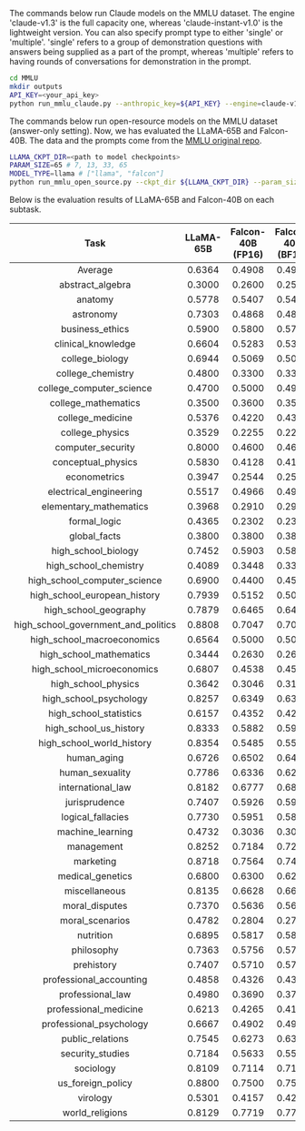 The commands below run Claude models on the MMLU dataset. 
The engine 'claude-v1.3' is the full capacity one, whereas 'claude-instant-v1.0' is the lightweight version.
You can also specify prompt type to either 'single' or 'multiple'. 'single' refers to a group of demonstration questions with answers being supplied as a part of the prompt, whereas 'multiple' refers to having rounds of conversations for demonstration in the prompt.

```bash
cd MMLU
mkdir outputs
API_KEY=<your_api_key>
python run_mmlu_claude.py --anthropic_key=${API_KEY} --engine=claude-v1.3 --prompt_type='multiple'
```
The commands below run open-resource models on the MMLU dataset (answer-only setting). Now, we has evaluated the LLaMA-65B and Falcon-40B.
The data and the prompts come from the [MMLU original repo](https://github.com/hendrycks/test). 

```bash
LLAMA_CKPT_DIR=<path to model checkpoints>
PARAM_SIZE=65 # 7, 13, 33, 65
MODEL_TYPE=llama # ["llama", "falcon"] 
python run_mmlu_open_source.py --ckpt_dir ${LLAMA_CKPT_DIR} --param_size ${PARAM_SIZE} --model_type ${MODEL_TYPE}
```

Below is the evaluation results of LLaMA-65B and Falcon-40B on each subtask.

|Task|LLaMA-65B|Falcon-40B (FP16)|Falcon-40B (BF16)|LLaMA-33B|LLaMA-13B|LLaMA-7B|Falcon-7B (BF16)|LLaMA-65B (Bug)|
|:----:|:----:|:----:|:----:|:----:|:----:|:----:|:----:|:----:|
|Average|0.6364|0.4908|0.4907|0.5847|0.4696|0.3522|0.2629|0.6144|
|abstract_algebra|0.3000|0.2600|0.2500|0.3700|0.3000|0.2600|0.2200|0.3000|
|anatomy|0.5778|0.5407|0.5407|0.5185|0.4667|0.3852|0.2593|0.5778|
|astronomy|0.7303|0.4868|0.4868|0.6118|0.4671|0.3421|0.2500|0.7303|
|business_ethics|0.5900|0.5800|0.5700|0.5500|0.4600|0.4100|0.2700|0.5900|
|clinical_knowledge|0.6604|0.5283|0.5358|0.5736|0.4604|0.3396|0.2642|0.6604|
|college_biology|0.6944|0.5069|0.5069|0.5903|0.4722|0.3750|0.1736|0.6944|
|college_chemistry|0.4800|0.3300|0.3300|0.4500|0.3000|0.3000|0.2600|0.4800|
|college_computer_science|0.4700|0.5000|0.4900|0.4600|0.4100|0.3000|0.1700|0.4700|
|college_mathematics|0.3500|0.3600|0.3500|0.3600|0.3700|0.3500|0.2900|0.3500|
|college_medicine|0.5376|0.4220|0.4335|0.5491|0.4162|0.3353|0.2428|0.5376|
|college_physics|0.3529|0.2255|0.2255|0.2549|0.1961|0.2353|0.2059|0.3529|
|computer_security|0.8000|0.4600|0.4600|0.6700|0.6400|0.4500|0.3100|0.8000|
|conceptual_physics|0.5830|0.4128|0.4128|0.5064|0.3830|0.3745|0.2596|0.5830|
|econometrics|0.3947|0.2544|0.2544|0.3596|0.2895|0.2807|0.2368|0.3947|
|electrical_engineering|0.5517|0.4966|0.4966|0.5310|0.4483|0.2207|0.2966|0.5517|
|elementary_mathematics|0.3968|0.2910|0.2910|0.3677|0.2698|0.2646|0.2804|0.3968|
|formal_logic|0.4365|0.2302|0.2381|0.3571|0.3175|0.2619|0.1667|0.4365|
|global_facts|0.3800|0.3800|0.3800|0.3800|0.3600|0.3000|0.3600|0.3800|
|high_school_biology|0.7452|0.5903|0.5839|0.6903|0.5129|0.3323|0.2581|0.7452|
|high_school_chemistry|0.4089|0.3448|0.3399|0.4138|0.2808|0.2759|0.2808|0.4089|
|high_school_computer_science|0.6900|0.4400|0.4500|0.6100|0.5000|0.3400|0.2900|0.6900|
|high_school_european_history|0.7939|0.5152|0.5091|0.7515|0.6182|0.4182|0.2970|0.0000|
|high_school_geography|0.7879|0.6465|0.6465|0.7121|0.5505|0.3384|0.2323|0.7879|
|high_school_government_and_politics|0.8808|0.7047|0.7098|0.8290|0.6684|0.4560|0.1865|0.8808|
|high_school_macroeconomics|0.6564|0.5000|0.5000|0.5667|0.4590|0.3436|0.2051|0.6590|
|high_school_mathematics|0.3444|0.2630|0.2667|0.2778|0.2593|0.2519|0.2444|0.3407|
|high_school_microeconomics|0.6807|0.4538|0.4538|0.5798|0.4748|0.3151|0.2605|0.6765|
|high_school_physics|0.3642|0.3046|0.3179|0.3510|0.3113|0.2781|0.2848|0.3709|
|high_school_psychology|0.8257|0.6349|0.6385|0.7596|0.6128|0.4826|0.2202|0.8257|
|high_school_statistics|0.6157|0.4352|0.4259|0.4907|0.2963|0.3333|0.2222|0.6204|
|high_school_us_history|0.8333|0.5882|0.5931|0.7892|0.5882|0.3676|0.2794|0.0000|
|high_school_world_history|0.8354|0.5485|0.5527|0.8017|0.6751|0.4346|0.2869|0.8354|
|human_aging|0.6726|0.6502|0.6457|0.6771|0.5336|0.3946|0.3632|0.6726|
|human_sexuality|0.7786|0.6336|0.6260|0.6489|0.5725|0.3511|0.2595|0.7786|
|international_law|0.8182|0.6777|0.6860|0.7521|0.6446|0.5124|0.3058|0.8182|
|jurisprudence|0.7407|0.5926|0.5926|0.7130|0.5093|0.4167|0.2963|0.7500|
|logical_fallacies|0.7730|0.5951|0.5890|0.6810|0.5276|0.4172|0.2761|0.7730|
|machine_learning|0.4732|0.3036|0.3036|0.4107|0.3214|0.2768|0.3482|0.4732|
|management|0.8252|0.7184|0.7282|0.7670|0.6602|0.3398|0.2718|0.8252|
|marketing|0.8718|0.7564|0.7479|0.8419|0.7179|0.4615|0.3077|0.8718|
|medical_genetics|0.6800|0.6300|0.6200|0.6600|0.5300|0.3700|0.2500|0.6800|
|miscellaneous|0.8135|0.6628|0.6628|0.7778|0.6475|0.4253|0.2644|0.8135|
|moral_disputes|0.7370|0.5636|0.5665|0.6676|0.5000|0.4075|0.2746|0.7370|
|moral_scenarios|0.4782|0.2804|0.2715|0.4045|0.2961|0.2425|0.2659|0.4771|
|nutrition|0.6895|0.5817|0.5882|0.6242|0.5196|0.3889|0.2451|0.6895|
|philosophy|0.7363|0.5756|0.5788|0.6624|0.5531|0.4051|0.2669|0.7363|
|prehistory|0.7407|0.5710|0.5772|0.6821|0.5185|0.3457|0.2870|0.7377|
|professional_accounting|0.4858|0.4326|0.4326|0.4468|0.3475|0.2660|0.3121|0.4858|
|professional_law|0.4980|0.3690|0.3716|0.4648|0.3709|0.3018|0.2529|0.4935|
|professional_medicine|0.6213|0.4265|0.4154|0.5588|0.5074|0.4412|0.1949|0.6176|
|professional_psychology|0.6667|0.4902|0.4902|0.6373|0.4869|0.3529|0.2941|0.6650|
|public_relations|0.7545|0.6273|0.6364|0.6909|0.6091|0.4000|0.2364|0.7545|
|security_studies|0.7184|0.5633|0.5551|0.6653|0.5306|0.3347|0.2286|0.7224|
|sociology|0.8109|0.7114|0.7114|0.7910|0.6119|0.4577|0.2388|0.8109|
|us_foreign_policy|0.8800|0.7500|0.7500|0.8300|0.7800|0.4300|0.3500|0.8800|
|virology|0.5301|0.4157|0.4217|0.4940|0.4337|0.3434|0.3434|0.5301|
|world_religions|0.8129|0.7719|0.7719|0.7953|0.6784|0.4912|0.3450|0.8129|




